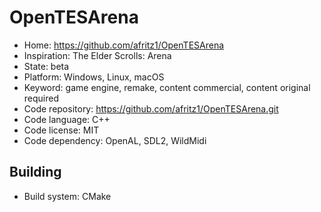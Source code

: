 # OpenTESArena

- Home: https://github.com/afritz1/OpenTESArena
- Inspiration: The Elder Scrolls: Arena
- State: beta
- Platform: Windows, Linux, macOS
- Keyword: game engine, remake, content commercial, content original required
- Code repository: https://github.com/afritz1/OpenTESArena.git
- Code language: C++
- Code license: MIT
- Code dependency: OpenAL, SDL2, WildMidi

## Building

- Build system: CMake
